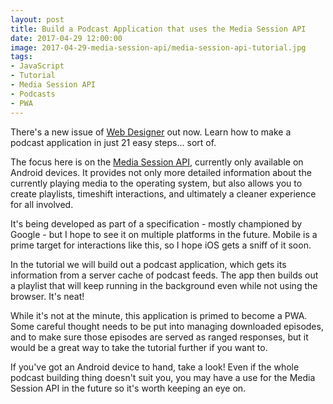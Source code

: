 ```yaml
---
layout: post
title: Build a Podcast Application that uses the Media Session API
date: 2017-04-29 12:00:00
image: 2017-04-29-media-session-api/media-session-api-tutorial.jpg
tags:
- JavaScript
- Tutorial
- Media Session API
- Podcasts
- PWA
---
```

There's a new issue of [Web Designer][Web Designer] out now. Learn how to make a podcast application in just 21 easy steps... sort of. 

The focus here is on the [Media Session API][Media Session API], currently only available on Android devices. It provides not only more detailed information about the currently playing media to the operating system, but also allows you to create playlists, timeshift interactions, and ultimately a cleaner experience for all involved.

It's being developed as part of a specification - mostly championed by Google - but I hope to see it on multiple platforms in the future. Mobile is a prime target for interactions like this, so I hope iOS gets a sniff of it soon.

In the tutorial we will build out a podcast application, which gets its information from a server cache of podcast feeds. The app then builds out a playlist that will keep running in the background even while not using the browser. It's neat!

While it's not at the minute, this application is primed to become a PWA. Some careful thought needs to be put into managing downloaded episodes, and to make sure those episodes are served as ranged responses, but it would be a great way to take the tutorial further if you want to.

If you've got an Android device to hand, take a look! Even if the whole podcast building thing doesn't suit you, you may have a use for the Media Session API in the future so it's worth keeping an eye on.

[Web Designer]:https://www.myfavouritemagazines.co.uk/web-designer-print-back-issues/web-designer-issue-261/
[Media Session API]:https://developers.google.com/web/updates/2017/02/media-session